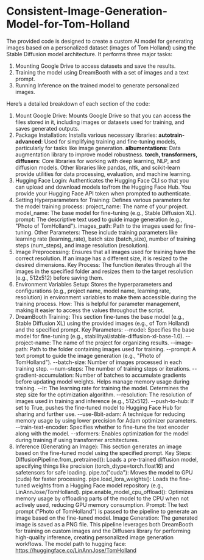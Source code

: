# Consistent-Image-Generation-Model-for-Tom-Holland
The provided code is designed to create a custom AI model for generating images based on a personalized dataset (images of Tom Holland) using the Stable Diffusion model architecture. 
It performs three major tasks:

1. Mounting Google Drive to access datasets and save the results.
2. Training the model using DreamBooth with a set of images and a text prompt.
3. Running Inference on the trained model to generate personalized images.

Here’s a detailed breakdown of each section of the code:
1. Mount Google Drive:
  Mounts Google Drive so that you can access the files stored in it, including images or datasets used for training, and saves generated outputs.
3. Package Installation:
Installs various necessary libraries:
**autotrain-advanced**: Used for simplifying training and fine-tuning models, particularly for tasks like image generation.
**albumentations**: Data augmentation library to improve model robustness.
**torch, transformers, diffusers**: Core libraries for working with deep learning, NLP, and diffusion models.
Other libraries like pandas, nltk, and scikit-learn provide utilities for data processing, evaluation, and machine learning.
5. Hugging Face Login:
Authenticates the Hugging Face CLI so that you can upload and download models to/from the Hugging Face Hub.
You provide your Hugging Face API token when prompted to authenticate.
6. Setting Hyperparameters for Training:
Defines various parameters for the model training process:
project_name: The name of your project.
model_name: The base model for fine-tuning (e.g., Stable Diffusion XL).
prompt: The descriptive text used to guide image generation (e.g., "Photo of TomHolland").
images_path: Path to the images used for fine-tuning.
Other Parameters: These include training parameters like learning rate (learning_rate), batch size (batch_size), number of training steps (num_steps), and image resolution (resolution).
7. Image Preprocessing:
Ensures that all images used for training have the correct resolution. If an image has a different size, it is resized to the desired dimensions.
Key Process: The function iterates through all the images in the specified folder and resizes them to the target resolution (e.g., 512x512) before saving them.
8. Environment Variables Setup:
Stores the hyperparameters and configurations (e.g., project name, model name, learning rate, resolution) in environment variables to make them accessible during the training process.
How: This is helpful for parameter management, making it easier to access the values throughout the script.
9. DreamBooth Training:
This section fine-tunes the base model (e.g., Stable Diffusion XL) using the provided images (e.g., of Tom Holland) and the specified prompt.
Key Parameters:
--model: Specifies the base model for fine-tuning (e.g., stabilityai/stable-diffusion-xl-base-1.0).
--project-name: The name of the project for organizing results.
--image-path: Path to the folder containing images used for training.
--prompt: A text prompt to guide the image generation (e.g., "Photo of TomHolland").
--batch-size: Number of images processed in each training step.
--num-steps: The number of training steps or iterations.
--gradient-accumulation: Number of batches to accumulate gradients before updating model weights. Helps manage memory usage during training.
--lr: The learning rate for training the model. Determines the step size for the optimization algorithm.
--resolution: The resolution of images used in training and inference (e.g., 512x512).
--push-to-hub: If set to True, pushes the fine-tuned model to Hugging Face Hub for sharing and further use.
--use-8bit-adam: A technique for reducing memory usage by using lower precision for Adam optimizer parameters.
--train-text-encoder: Specifies whether to fine-tune the text encoder along with the model.
--xformers: Enables optimization for the model during training if using transformer architectures.
10. Inference (Generating an Image):
This section generates an image based on the fine-tuned model using the specified prompt.
Key Steps:
DiffusionPipeline.from_pretrained(): Loads a pre-trained diffusion model, specifying things like precision (torch_dtype=torch.float16) and safetensors for safe loading.
pipe.to("cuda"): Moves the model to GPU (cuda) for faster processing.
pipe.load_lora_weights(): Loads the fine-tuned weights from a Hugging Face model repository (e.g., LinAnnJose/TomHolland).
pipe.enable_model_cpu_offload(): Optimizes memory usage by offloading parts of the model to the CPU when not actively used, reducing GPU memory consumption.
Prompt: The text prompt ("Photo of TomHolland") is passed to the pipeline to generate an image based on the fine-tuned model.
Image Generation: The generated image is saved as a PNG file.
This pipeline leverages both DreamBooth for training on custom images and the Diffusers library for performing high-quality inference, creating personalized image generation workflows.
The model path to hugging face: https://huggingface.co/LinAnnJose/TomHolland
